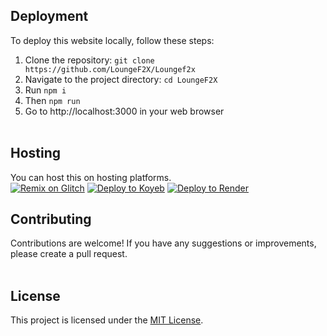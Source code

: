 ## Deployment

To deploy this website locally, follow these steps:

1. Clone the repository: `git clone https://github.com/LoungeF2X/Loungef2x`
2. Navigate to the project directory: `cd LoungeF2X`
3. Run `npm i`
4. Then `npm run`
5. Go to http://localhost:3000 in your web browser
<br><br>

## Hosting

You can host this on hosting platforms. <br>
[![Remix on Glitch](https://binbashbanana.github.io/deploy-buttons/buttons/remade/glitch.svg)](https://glitch.com/edit/#!/import/github/LoungeF2X/Loungef2x)
[![Deploy to Koyeb](https://binbashbanana.github.io/deploy-buttons/buttons/remade/koyeb.svg)](https://app.koyeb.com/deploy?name=loungef2x&repository=LoungeF2X%2FLoungeF2X&branch=main&build_command=npm+i&run_command=npm+start)
[![Deploy to Render](https://binbashbanana.github.io/deploy-buttons/buttons/remade/render.svg)](https://render.com/deploy?repo=https://github.com/LoungeF2X/Loungef2x)
## Contributing

Contributions are welcome! If you have any suggestions or improvements, please create a pull request.
<br><br>
## License

This project is licensed under the [MIT License](LICENSE).
